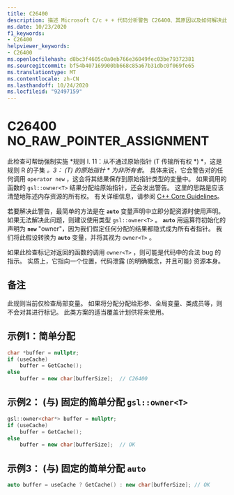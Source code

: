 ```yaml
---
title: C26400
description: 描述 Microsoft C/c + + 代码分析警告 C26400、其原因以及如何解决此问题。
ms.date: 10/23/2020
f1_keywords:
- C26400
helpviewer_keywords:
- C26400
ms.openlocfilehash: d8bc3f4605c0a0eb766e36049fec03be79372381
ms.sourcegitcommit: bf54b407169900bb668c85a67b31dbc0f069fe65
ms.translationtype: MT
ms.contentlocale: zh-CN
ms.lasthandoff: 10/24/2020
ms.locfileid: "92497159"
---
```

# <a name="c26400-no_raw_pointer_assignment"></a>C26400 NO_RAW_POINTER_ASSIGNMENT

此检查可帮助强制实施 *规则 I. 11：从不通过原始指针 (T 传输所有权 \*) *，这是规则 R 的子集 *。3： (T) 的原始指针 \* 为非所有者*。 具体来说，它会警告对的任何调用 `operator new` ，这会将其结果保存到原始指针类型的变量中。 如果调用的函数的 `gsl::owner<T>` 结果分配给原始指针，还会发出警告。 这里的思路是应该清楚地陈述内存资源的所有权。 有关详细信息，请参阅 [C++ Core Guidelines](https://github.com/isocpp/CppCoreGuidelines/blob/master/CppCoreGuidelines.md#r-resource-management)。

若要解决此警告，最简单的方法是在 **`auto`** 变量声明中立即分配资源时使用声明。 如果无法解决此问题，则建议使用类型 `gsl::owner<T>` 。 **`auto`** 用运算符初始化的声明为 **`new`** "owner"，因为我们假定任何分配的结果都隐式成为所有者指针。 我们将此假设转换为 **`auto`** 变量，并将其视为 `owner<T>` 。

如果此检查标记对返回的函数的调用 `owner<T>` ，则可能是代码中的合法 bug 的指示。 实质上，它指向一个位置，代码泄露 (的明确概念，并且可能) 资源本身。

## <a name="remarks"></a>备注

此规则当前仅检查局部变量。 如果将分配分配给形参、全局变量、类成员等，则不会对其进行标记。 此类方案的适当覆盖计划供将来使用。

## <a name="example-1-simple-allocation"></a>示例1：简单分配

```cpp
char *buffer = nullptr;
if (useCache)
    buffer = GetCache();
else
    buffer = new char[bufferSize];  // C26400
```

## <a name="example-2-simple-allocation-fixed-with-gslownert"></a>示例2： (与) 固定的简单分配 `gsl::owner<T>`

```cpp
gsl::owner<char*> buffer = nullptr;
if (useCache)
    buffer = GetCache();
else
    buffer = new char[bufferSize];  // OK
```

## <a name="example-3-simple-allocation-fixed-with-auto"></a>示例3： (与) 固定的简单分配 `auto`

```cpp
auto buffer = useCache ? GetCache() : new char[bufferSize]; // OK
```
